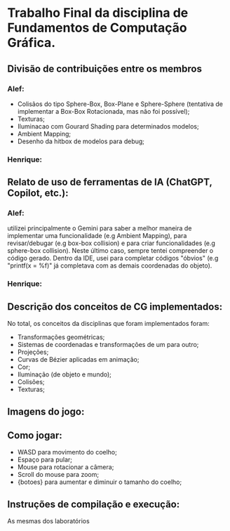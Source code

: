 # Trabalho Final da disciplina de Fundamentos de Computação Gráfica.

## Divisão de contribuições entre os membros
### Alef:
- Colisãos do tipo Sphere-Box, Box-Plane e Sphere-Sphere (tentativa de implementar a Box-Box Rotacionada, mas não foi possível);
- Texturas;
- Iluminacao com Gourard Shading para determinados modelos;
- Ambient Mapping;
- Desenho da hitbox de modelos para debug;
### Henrique:

## Relato de uso de ferramentas de IA (ChatGPT, Copilot, etc.):
### Alef:
utilizei principalmente o Gemini para saber a melhor maneira de implementar uma funcionalidade (e.g Ambient Mapping), para revisar/debugar (e.g box-box collision) e para criar funcionalidades (e.g sphere-box collision). Neste último caso, sempre tentei compreender o código gerado. Dentro da IDE, usei para completar códigos "óbvios" (e.g "printf(x = %f)" já completava com as demais coordenadas do objeto).
### Henrique:

## Descrição dos conceitos de CG implementados:
No total, os conceitos da disciplinas que foram implementados foram:
- Transformações geométricas;
- Sistemas de coordenadas e transformações de um para outro;
- Projeções;
- Curvas de Bézier aplicadas em animação;
- Cor;
- Iluminação (de objeto e mundo);
- Colisões;
- Texturas;

## Imagens do jogo:

## Como jogar:
- WASD para movimento do coelho;
- Espaço para pular;
- Mouse para rotacionar a câmera;
- Scroll do mouse para zoom;
- {botoes} para aumentar e diminuir o tamanho do coelho;

## Instruções de compilação e execução:
As mesmas dos laboratórios
